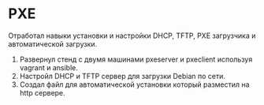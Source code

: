 # PXE
Отработал навыки установки и настройки DHCP, TFTP, PXE загрузчика и автоматической загрузки.

1. Развернул стенд с двумя машинами pxeserver и pxeclient используя vagrant и ansible. 
2. Настройл DHCP и TFTP сервер для загрузки Debian по сети.
3. Создал файл для автоматической установки который разместил на http сервере.

